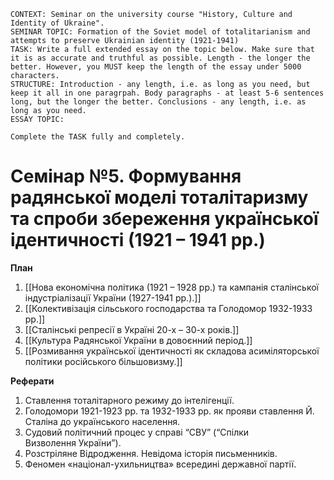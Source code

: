 ```
CONTEXT: Seminar on the university course "History, Culture and Identity of Ukraine".
SEMINAR TOPIC: Formation of the Soviet model of totalitarianism and attempts to preserve Ukrainian identity (1921-1941)
TASK: Write a full extended essay on the topic below. Make sure that it is as accurate and truthful as possible. Length - the longer the better. However, you MUST keep the length of the essay under 5000 characters.
STRUCTURE: Introduction - any length, i.e. as long as you need, but keep it all in one paragrpah. Body paragraphs - at least 5-6 sentences long, but the longer the better. Conclusions - any length, i.e. as long as you need.
ESSAY TOPIC:

Complete the TASK fully and completely.
```

# Семінар №5. Формування радянської моделі тоталітаризму та спроби збереження української ідентичності (1921 – 1941 рр.)

**План**

1. [[Нова економічна політика (1921 – 1928 рр.) та кампанія сталінської індустріалізації України (1927-1941 рр.).]]
2. [[Колективізація сільського господарства та Голодомор 1932-1933 рр.]]
3. [[Сталінські репресії в Україні 20-х – 30-х років.]]
4. [[Культура Радянської України в довоєнний період.]]
5. [[Розмивання української ідентичності як складова асиміляторської політики російського більшовизму.]]

**Реферати**

1. Ставлення тоталітарного режиму до інтелігенції.
2. Голодомори 1921-1923 рр. та 1932-1933 рр. як прояви ставлення Й. Сталіна до українського населення.
3. Судовий політичний процес у справі “СВУ” (“Спілки Визволення України”).
4. Розстріляне Відродження. Невідома історія письменників.
5. Феномен «націонал-ухильництва» всередині державної партії.
